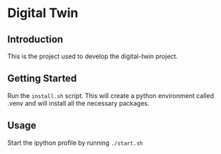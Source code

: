 
# Digital Twin

## Introduction
This is the project used to develop the digital-twin project. 

## Getting Started
Run the `install.sh` script. This will create a python environment called .venv and will install all the necessary packages.

## Usage
Start the ipython profile by running `./start.sh`
